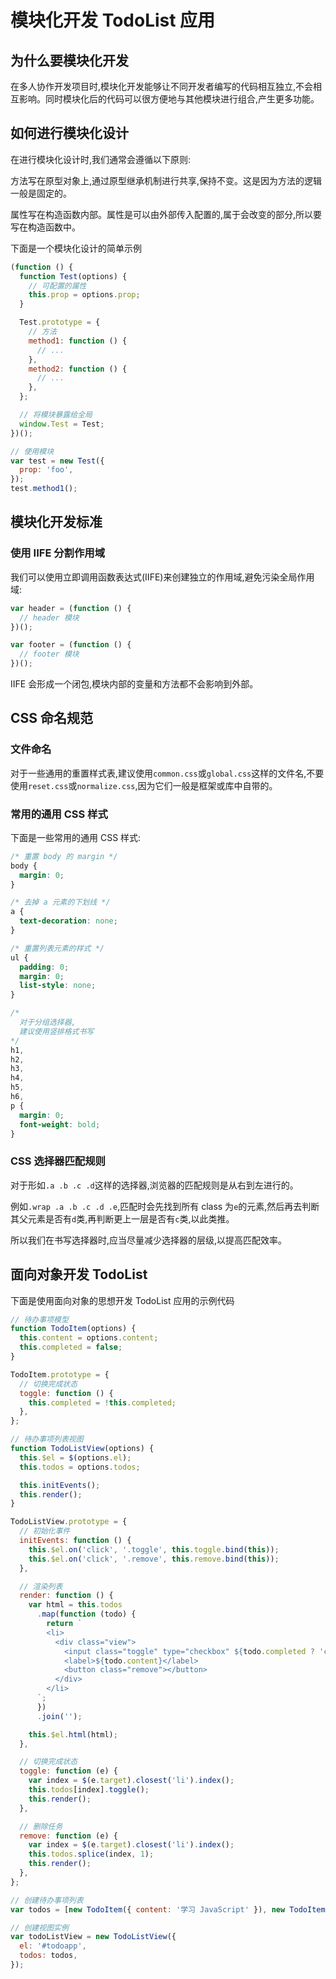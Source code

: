 # 模块化开发 TodoList 应用

## 为什么要模块化开发

在多人协作开发项目时,模块化开发能够让不同开发者编写的代码相互独立,不会相互影响。同时模块化后的代码可以很方便地与其他模块进行组合,产生更多功能。

## 如何进行模块化设计

在进行模块化设计时,我们通常会遵循以下原则:

方法写在原型对象上,通过原型继承机制进行共享,保持不变。这是因为方法的逻辑一般是固定的。

属性写在构造函数内部。属性是可以由外部传入配置的,属于会改变的部分,所以要写在构造函数中。

下面是一个模块化设计的简单示例

```javascript
(function () {
  function Test(options) {
    // 可配置的属性
    this.prop = options.prop;
  }

  Test.prototype = {
    // 方法
    method1: function () {
      // ...
    },
    method2: function () {
      // ...
    },
  };

  // 将模块暴露给全局
  window.Test = Test;
})();

// 使用模块
var test = new Test({
  prop: 'foo',
});
test.method1();
```

## 模块化开发标准

### 使用 IIFE 分割作用域

我们可以使用立即调用函数表达式(IIFE)来创建独立的作用域,避免污染全局作用域:

```javascript
var header = (function () {
  // header 模块
})();

var footer = (function () {
  // footer 模块
})();
```

IIFE 会形成一个闭包,模块内部的变量和方法都不会影响到外部。

## CSS 命名规范

### 文件命名

对于一些通用的重置样式表,建议使用`common.css`或`global.css`这样的文件名,不要使用`reset.css`或`normalize.css`,因为它们一般是框架或库中自带的。

### 常用的通用 CSS 样式

下面是一些常用的通用 CSS 样式:

```css
/* 重置 body 的 margin */
body {
  margin: 0;
}

/* 去掉 a 元素的下划线 */
a {
  text-decoration: none;
}

/* 重置列表元素的样式 */
ul {
  padding: 0;
  margin: 0;
  list-style: none;
}

/* 
  对于分组选择器,
  建议使用竖排格式书写
*/
h1,
h2,
h3,
h4,
h5,
h6,
p {
  margin: 0;
  font-weight: bold;
}
```

### CSS 选择器匹配规则

对于形如`.a .b .c .d`这样的选择器,浏览器的匹配规则是从右到左进行的。

例如`.wrap .a .b .c .d .e`,匹配时会先找到所有 class 为`e`的元素,然后再去判断其父元素是否有`d`类,再判断更上一层是否有`c`类,以此类推。

所以我们在书写选择器时,应当尽量减少选择器的层级,以提高匹配效率。

## 面向对象开发 TodoList

下面是使用面向对象的思想开发 TodoList 应用的示例代码

```javascript
// 待办事项模型
function TodoItem(options) {
  this.content = options.content;
  this.completed = false;
}

TodoItem.prototype = {
  // 切换完成状态
  toggle: function () {
    this.completed = !this.completed;
  },
};

// 待办事项列表视图
function TodoListView(options) {
  this.$el = $(options.el);
  this.todos = options.todos;

  this.initEvents();
  this.render();
}

TodoListView.prototype = {
  // 初始化事件
  initEvents: function () {
    this.$el.on('click', '.toggle', this.toggle.bind(this));
    this.$el.on('click', '.remove', this.remove.bind(this));
  },

  // 渲染列表
  render: function () {
    var html = this.todos
      .map(function (todo) {
        return `
        <li>
          <div class="view">
            <input class="toggle" type="checkbox" ${todo.completed ? 'checked' : ''}>
            <label>${todo.content}</label>
            <button class="remove"></button>
          </div>
        </li>
      `;
      })
      .join('');

    this.$el.html(html);
  },

  // 切换完成状态
  toggle: function (e) {
    var index = $(e.target).closest('li').index();
    this.todos[index].toggle();
    this.render();
  },

  // 删除任务
  remove: function (e) {
    var index = $(e.target).closest('li').index();
    this.todos.splice(index, 1);
    this.render();
  },
};

// 创建待办事项列表
var todos = [new TodoItem({ content: '学习 JavaScript' }), new TodoItem({ content: '学习 Vue' }), new TodoItem({ content: '整个牛项目' })];

// 创建视图实例
var todoListView = new TodoListView({
  el: '#todoapp',
  todos: todos,
});
```
